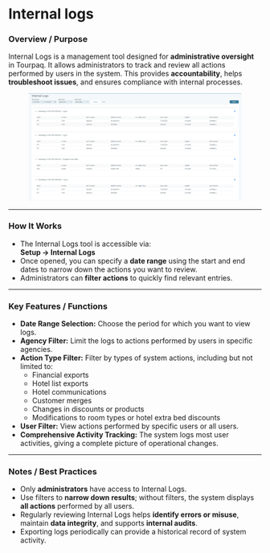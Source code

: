 # Internal logs

### **Overview / Purpose**

Internal Logs is a management tool designed for **administrative oversight** in Tourpaq. It allows administrators to track and review all actions performed by users in the system. This provides **accountability**, helps **troubleshoot issues**, and ensures compliance with internal processes.

<figure><img src="../.gitbook/assets/image (361).png" alt=""><figcaption></figcaption></figure>

***

### **How It Works**

* The Internal Logs tool is accessible via:\
  **Setup → Internal Logs**
* Once opened, you can specify a **date range** using the start and end dates to narrow down the actions you want to review.
* Administrators can **filter actions** to quickly find relevant entries.

***

### **Key Features / Functions**

* **Date Range Selection:** Choose the period for which you want to view logs.
* **Agency Filter:** Limit the logs to actions performed by users in specific agencies.
* **Action Type Filter:** Filter by types of system actions, including but not limited to:
  * Financial exports
  * Hotel list exports
  * Hotel communications
  * Customer merges
  * Changes in discounts or products
  * Modifications to room types or hotel extra bed discounts
* **User Filter:** View actions performed by specific users or all users.
* **Comprehensive Activity Tracking:** The system logs most user activities, giving a complete picture of operational changes.

***

### **Notes / Best Practices**

* Only **administrators** have access to Internal Logs.
* Use filters to **narrow down results**; without filters, the system displays **all actions** performed by all users.
* Regularly reviewing Internal Logs helps **identify errors or misuse**, maintain **data integrity**, and supports **internal audits**.
* Exporting logs periodically can provide a historical record of system activity.
